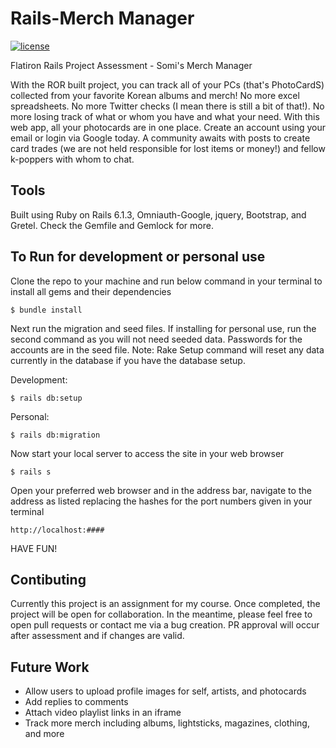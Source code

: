 # Rails-Merch Manager
[![license](https://img.shields.io/github/license/sydeast/Rails-MerchManager.svg?style=flat-square)](https://github.com/sydeast/Rails-MerchManager/blob/main/LICENSE)

Flatiron Rails Project Assessment - Somi's Merch Manager

With the ROR built project, you can track all of your PCs (that's PhotoCardS) collected from your favorite Korean albums and merch! No more excel spreadsheets. No more Twitter checks (I mean there is still a bit of that!). No more losing track of what or whom you have and what your need. With this web app, all your photocards are in one place. Create an account using your email or login via Google today. A community awaits with posts to create card trades (we are not held responsible for lost items or money!) and fellow k-poppers with whom to chat.

## Tools
Built using Ruby on Rails 6.1.3, Omniauth-Google, jquery, Bootstrap, and Gretel. Check the Gemfile and Gemlock for more.

## To Run for development or personal use
Clone the repo to your machine and run below command in your terminal to install all gems and their dependencies
```
$ bundle install
```

Next run the migration and seed files. If installing for personal use, run the second command as you will not need seeded data. Passwords for the accounts are in the seed file. Note: Rake Setup command will reset any data currently in the database if you have the database setup.

Development:

```
$ rails db:setup
```

Personal:
```
$ rails db:migration
```

Now start your local server to access the site in your web browser
```
$ rails s
```

Open your preferred web browser and in the address bar, navigate to the address as listed replacing the hashes for the port numbers given in your terminal
```
http://localhost:####
```

HAVE FUN!

## Contibuting
Currently this project is an assignment for my course. Once completed, the project will be open for collaboration. In the meantime, please feel free to open pull requests or contact me via a bug creation. PR approval will occur after assessment and if changes are valid.


## Future Work
* Allow users to upload profile images for self, artists, and photocards
* Add replies to comments
* Attach video playlist links in an iframe
* Track more merch including albums, lightsticks, magazines, clothing, and more

